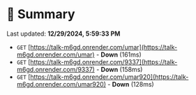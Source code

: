 # 📖 Summary
Last updated: **12/29/2024, 5:59:33 PM**

- `GET` [https://talk-m6gd.onrender.com/umar](https://talk-m6gd.onrender.com/umar) - **Down** (161ms)
- `GET` [https://talk-m6gd.onrender.com/9337](https://talk-m6gd.onrender.com/9337) - **Down** (158ms)
- `GET` [https://talk-m6gd.onrender.com/umar920](https://talk-m6gd.onrender.com/umar920) - **Down** (128ms)

